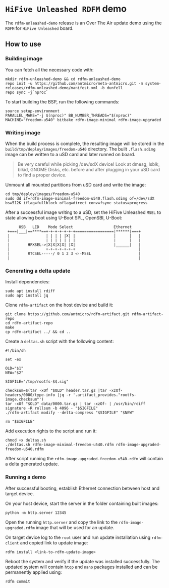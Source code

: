 # `HiFive Unleashed RDFM` demo

The `rdfm-unleashed-demo` release is an Over The Air update demo using the `RDFM` for `HiFive Unleashed` board.

## How to use

### Building image

You can fetch all the necessary code with:
```
mkdir rdfm-unleashed-demo && cd rdfm-unleashed-demo
repo init -u https://github.com/antmicro/meta-antmicro.git -m system-releases/rdfm-unleashed-demo/manifest.xml -b dunfell
repo sync -j`nproc`
```

To start building the BSP, run the following commands:
```
source setup-environment
PARALLEL_MAKE="-j $(nproc)" BB_NUMBER_THREADS="$(nproc)" MACHINE="freedom-u540" bitbake rdfm-image-minimal rdfm-image-upgraded
```

### Writing image

When the build process is complete, the resulting image will be stored in the `build/tmp/deploy/images/freedom-u540` directory.
The built `.flash.sdimg` image can be written to a uSD card and later runned on board.
> Be very careful while picking /dev/sdX device! Look at dmesg, lsblk, blkid, GNOME Disks, etc.
> before and after plugging in your uSD card to find a proper device.

Unmount all mounted partitions from uSD card and write the image:
```
cd tmp/deploy/images/freedom-u540
sudo dd if=rdfm-image-minimal-freedom-u540.flash.sdimg of=/dev/sdX bs=512K iflag=fullblock oflag=direct conv=fsync status=progress
```

After a successful image writing to a uSD, set the HiFive Unleashed `MSEL` to state allowing boot using U-Boot SPL, OpenSBI, U-Boot:
```
      USB   LED    Mode Select                  Ethernet
 +===|___|==****==+-+-+-+-+-+-+=================|******|===+
 |                | | | | |X| |                 |      |   |
 |                | | | | | | |                 |      |   |
 |        HFXSEL->|X|X|X|X| |X|                 |______|   |
 |                +-+-+-+-+-+-+                            |
 |        RTCSEL-----/ 0 1 2 3 <--MSEL                     |
 |                                                         |
```

### Generating a delta update

Install dependencies:
```
sudo apt install rdiff
sudo apt install jq
```

Clone `rdfm-artifact` on the host device and build it:
```
git clone https://github.com/antmicro/rdfm-artifact.git rdfm-artifact-repo
cd rdfm-artifact-repo
make
cp rdfm-artifact ../ && cd ..
```

Create a `deltas.sh` script with the following content:
```
#!/bin/sh

set -ex

OLD="$1"
NEW="$2"

SIGFILE="/tmp/rootfs-$$.sig"

checksum=$(tar -xOf "$OLD" header.tar.gz |tar -xzOf- headers/0000/type-info |jq -r '.artifact_provides."rootfs-image.checksum"')
tar -xOf "$OLD" data/0000.tar.gz | tar -xzOf- | /usr/bin/rdiff signature -R rollsum -b 4096 - "$SIGFILE"
./rdfm-artifact modify --delta-compress "$SIGFILE" "$NEW"

rm "$SIGFILE"
```

Add execution rights to the script and run it:
```
chmod +x deltas.sh
./deltas.sh rdfm-image-minimal-freedom-u540.rdfm rdfm-image-upgraded-freedom-u540.rdfm
```

After script running the `rdfm-image-upgraded-freedom-u540.rdfm` will contain a delta generated update.

### Running a demo

After successful booting, establish Ethernet connection between host and target device.

On your host device, start the server in the folder containing built images:
```
python -m http.server 12345
```

Open the running `http.server` and copy the link to the `rdfm-image-upgraded.rdfm` image that will be used for an update.

On target device log to the `root` user and run update installation using `rdfm-client` and copied link to update image:
```
rdfm install <link-to-rdfm-update-image>
```

Reboot the system and verify if the update was installed successfully.
The updated system will contain `htop` and `nano` packages installed and can be permanently applied using:
```
rdfm commit
```
